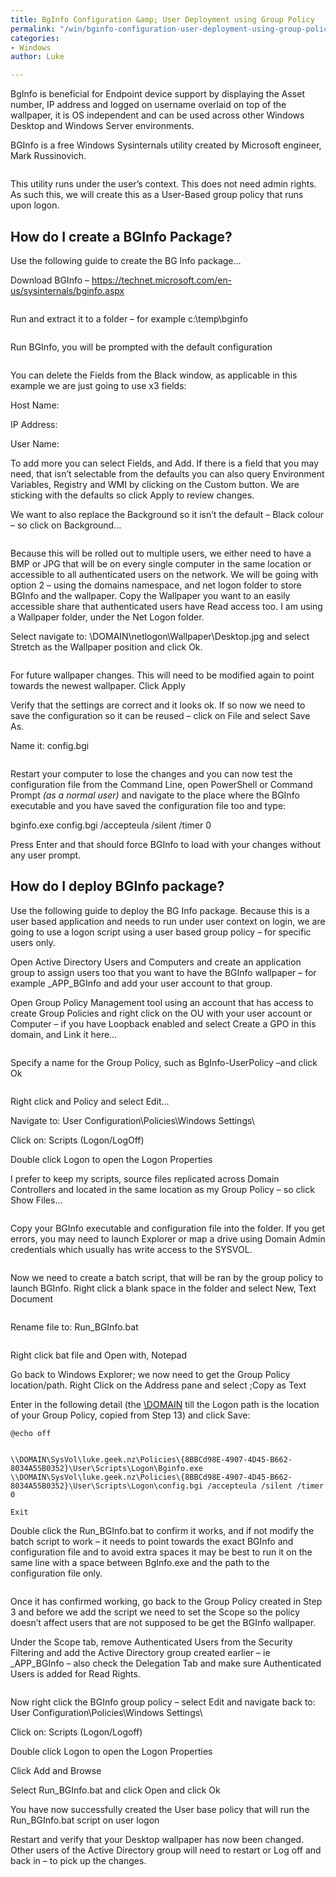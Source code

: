 ```yaml
---
title: BgInfo Configuration &amp; User Deployment using Group Policy
permalink: "/win/bginfo-configuration-user-deployment-using-group-policy/"
categories:
- Windows
author: Luke

---
```

BgInfo is beneficial for Endpoint device support by displaying the Asset number, IP address and logged on username overlaid on top of the wallpaper, it is OS independent and can be used across other Windows Desktop and Windows Server environments.

BGInfo is a free Windows Sysinternals utility created by Microsoft engineer, Mark Russinovich.

<img src="https://i2.wp.com/luke.geek.nz/wp-content/uploads/2016/12/121216_0805_BgInfoConfi1.jpg?w=1500" alt="" data-recalc-dims="1" />

This utility runs under the user’s context. This does not need admin rights. As such this, we will create this as a User-Based group policy that runs upon logon.

## How do I create a BGInfo Package?

Use the following guide to create the BG Info package…

Download BGInfo – <a href="https://technet.microsoft.com/en-us/sysinternals/bginfo.aspx" target="_blank">https://technet.microsoft.com/en-us/sysinternals/bginfo.aspx</a>

<img src="https://i1.wp.com/luke.geek.nz/wp-content/uploads/2016/12/121216_0805_BgInfoConfi2.png?w=1500" alt="" data-recalc-dims="1" />

Run and extract it to a folder – for example c:\\temp\\bginfo

<img src="https://i0.wp.com/luke.geek.nz/wp-content/uploads/2016/12/121216_0805_BgInfoConfi3.png?w=1500" alt="" data-recalc-dims="1" />

Run BGInfo, you will be prompted with the default configuration

<img src="https://i2.wp.com/luke.geek.nz/wp-content/uploads/2016/12/121216_0805_BgInfoConfi4.png?w=1500" alt="" data-recalc-dims="1" />

You can delete the Fields from the Black window, as applicable in this example we are just going to use x3 fields:

Host Name:    <Host Name>

IP Address:    <IP Address>

User Name:    <User Name>

To add more you can select Fields, and Add. If there is a field that you may need, that isn’t selectable from the defaults you can also query Environment Variables, Registry and WMI by clicking on the Custom button. We are sticking with the defaults so click Apply to review changes.

We want to also replace the Background so it isn’t the default – Black colour – so click on Background…

<img src="https://i0.wp.com/luke.geek.nz/wp-content/uploads/2016/12/121216_0805_BgInfoConfi5.png?w=1500" alt="" data-recalc-dims="1" />

Because this will be rolled out to multiple users, we either need to have a BMP or JPG that will be on every single computer in the same location or accessible to all authenticated users on the network. We will be going with option 2 – using the domains namespace, and net logon folder to store BGInfo and the wallpaper. Copy the Wallpaper you want to an easily accessible share that authenticated users have Read access too. I am using a Wallpaper folder, under the Net Logon folder.

Select navigate to: \\DOMAIN\\netlogon\\Wallpaper\\Desktop.jpg and select Stretch as the Wallpaper position and click Ok.

<img src="https://i1.wp.com/luke.geek.nz/wp-content/uploads/2016/12/121216_0805_BgInfoConfi6.png?w=1500" alt="" data-recalc-dims="1" />

For future wallpaper changes. This will need to be modified again to point towards the newest wallpaper. Click Apply

Verify that the settings are correct and it looks ok. If so now we need to save the configuration so it can be reused – click on File and select Save As.

Name it: config.bgi

<img src="https://i2.wp.com/luke.geek.nz/wp-content/uploads/2016/12/121216_0805_BgInfoConfi7.png?w=1500" alt="" data-recalc-dims="1" />

Restart your computer to lose the changes and you can now test the configuration file from the Command Line, open PowerShell or Command Prompt <em>(as a normal user)</em> and navigate to the place where the BGInfo executable and you have saved the configuration file too and type:

bginfo.exe config.bgi /accepteula /silent /timer 0

Press Enter and that should force BGInfo to load with your changes without any user prompt.

## <span id="How_do_I_deploy_BGInfo_package">How do I deploy BGInfo package?</span>

Use the following guide to deploy the BG Info package. Because this is a user based application and needs to run under user context on login, we are going to use a logon script using a user based group policy – for specific users only.

Open Active Directory Users and Computers and create an application group to assign users too that you want to have the BGInfo wallpaper – for example _APP_BGInfo and add your user account to that group.

Open Group Policy Management tool using an account that has access to create Group Policies and right click on the OU with your user account or Computer – if you have Loopback enabled and select Create a GPO in this domain, and Link it here…

<img src="https://i0.wp.com/luke.geek.nz/wp-content/uploads/2016/12/121216_0805_BgInfoConfi8.png?w=1500" alt="" data-recalc-dims="1" />

Specify a name for the Group Policy, such as BgInfo-UserPolicy –and click Ok

<img src="https://i0.wp.com/luke.geek.nz/wp-content/uploads/2016/12/121216_0805_BgInfoConfi9.png?w=1500" alt="" data-recalc-dims="1" />

Right click and Policy and select Edit…

Navigate to: User Configuration\\Policies\\Windows Settings\\

Click on: Scripts (Logon/LogOff)

Double click Logon to open the Logon Properties

I prefer to keep my scripts, source files replicated across Domain Controllers and located in the same location as my Group Policy – so click Show Files…

<img src="https://i2.wp.com/luke.geek.nz/wp-content/uploads/2016/12/121216_0805_BgInfoConfi10.png?w=1500" alt="" data-recalc-dims="1" />

Copy your BGInfo executable and configuration file into the folder. If you get errors, you may need to launch Explorer or map a drive using Domain Admin credentials which usually has write access to the SYSVOL.

<img src="https://i2.wp.com/luke.geek.nz/wp-content/uploads/2016/12/121216_0805_BgInfoConfi11.png?w=1500" alt="" data-recalc-dims="1" />

Now we need to create a batch script, that will be ran by the group policy to launch BGInfo. Right click a blank space in the folder and select New, Text Document

<img src="https://i1.wp.com/luke.geek.nz/wp-content/uploads/2016/12/121216_0805_BgInfoConfi12.png?w=1500" alt="" data-recalc-dims="1" />

Rename file to: Run_BGInfo.bat

<img src="https://i0.wp.com/luke.geek.nz/wp-content/uploads/2016/12/121216_0805_BgInfoConfi13.png?w=1500" alt="" data-recalc-dims="1" />

Right click bat file and Open with, Notepad

Go back to Windows Explorer; we now need to get the Group Policy location/path. Right Click on the Address pane and select ;Copy as Text

Enter in the following detail (the <a href="///\\DOMAIN">\\DOMAIN</a> till the Logon path is the location of your Group Policy, copied from Step 13) and click Save:

    @echo off
    
    
    \\DOMAIN\SysVol\luke.geek.nz\Policies\{8BBCd98E-4907-4D45-B662-8034A55B0352}\User\Scripts\Logon\Bginfo.exe \\DOMAIN\SysVol\luke.geek.nz\Policies\{8BBCd98E-4907-4D45-B662-8034A55B0352}\User\Scripts\Logon\config.bgi /accepteula /silent /timer 0
    
    Exit

Double click the Run_BGInfo.bat to confirm it works, and if not modify the batch script to work – it needs to point towards the exact BGInfo and configuration file and to avoid extra spaces it may be best to run it on the same line with a space between BgInfo.exe and the path to the configuration file only.

<img src="https://i1.wp.com/luke.geek.nz/wp-content/uploads/2016/12/121216_0805_BgInfoConfi14.png?w=1500" alt="" data-recalc-dims="1" />

Once it has confirmed working, go back to the Group Policy created in Step 3 and before we add the script we need to set the Scope so the policy doesn’t affect users that are not supposed to be get the BGInfo wallpaper.

Under the Scope tab, remove Authenticated Users from the Security Filtering and add the Active Directory group created earlier – ie _APP_BGInfo – also check the Delegation Tab and make sure Authenticated Users is added for Read Rights.

<img src="https://i1.wp.com/luke.geek.nz/wp-content/uploads/2016/12/121216_0805_BgInfoConfi15.png?w=1500" alt="" data-recalc-dims="1" />

Now right click the BGInfo group policy – select Edit and navigate back to: User Configuration\\Policies\\Windows Settings\\

Click on: Scripts (Logon/Logoff)

Double click Logon to open the Logon Properties

Click Add and Browse

Select Run_BGInfo.bat and click Open and click Ok

You have now successfully created the User base policy that will run the Run_BGInfo.bat script on user logon

Restart and verify that your Desktop wallpaper has now been changed. Other users of the Active Directory group will need to restart or Log off and back in – to pick up the changes.

<img src="https://i2.wp.com/luke.geek.nz/wp-content/uploads/2016/12/121216_0805_BgInfoConfi16.png?w=1500" alt="" data-recalc-dims="1" />